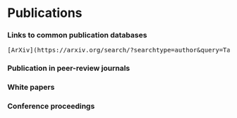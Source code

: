 # Publications

### Links to common publication databases

<pre>
[ArXiv](https://arxiv.org/search/?searchtype=author&query=Tamanini%2C+N)     [ADS abstract](https://ui.adsabs.harvard.edu/search/filter_author_facet_hier_fq_author=AND&filter_author_facet_hier_fq_author=author_facet_hier%3A%220%2FTamanini%2C%20N%22&fq=%7B!type%3Daqp%20v%3D%24fq_author%7D&fq_author=(author_facet_hier%3A%220%2FTamanini%2C%20N%22)&q=nicola%20tamanini&sort=date%20desc%2C%20bibcode%20desc&p_=0)     [Inspire](https://inspirehep.net/literature?sort=mostrecent&size=25&page=1&q=a%20N.Tamanini.3&ui-citation-summary=true)
</pre>

### Publication in peer-review journals

### White papers

### Conference proceedings
